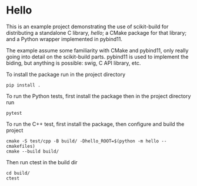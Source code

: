 # Hello

This is an example project demonstrating the use of scikit-build for distributing a standalone C library, *hello*;
a CMake package for that library; and a Python wrapper implemented in pybind11.

The example assume some familiarity with CMake and pybind11, only really going into detail on the scikit-build parts.
pybind11 is used to implement the biding, but anything is possible: swig, C API library, etc.

To install the package run in the project directory

```
pip install .
```

To run the Python tests, first install the package then in the project directory run

```
pytest
```

To run the C++ test, first install the package, then configure and build the project

```
cmake -S test/cpp -B build/ -Dhello_ROOT=$(python -m hello --cmakefiles)
cmake --build build/
```

Then run ctest in the build dir

```
cd build/
ctest
```
